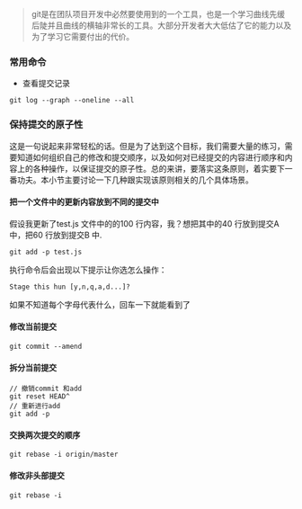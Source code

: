 > git是在团队项目开发中必然要使用到的一个工具，也是一个学习曲线先缓后陡并且曲线的横轴非常长的工具。大部分开发者大大低估了它的能力以及为了学习它需要付出的代价。


### 常用命令
- 查看提交记录
```
git log --graph --oneline --all
```

### 保持提交的原子性
这是一句说起来非常轻松的话。但是为了达到这个目标，我们需要大量的练习，需要知道如何组织自己的修改和提交顺序，以及如何对已经提交的内容进行顺序和内容上的各种操作，以保证提交的原子性。总的来讲，要落实这条原则，着实要下一番功夫。本小节主要讨论一下几种跟实现该原则相关的几个具体场景。

#### 把一个文件中的更新内容放到不同的提交中
假设我更新了test.js 文件中的的100 行内容，我？想把其中的40 行放到提交A 中，把60 行放到提交B 中.
```
git add -p test.js
```
执行命令后会出现以下提示让你选怎么操作：
```
Stage this hun [y,n,q,a,d...]?
```
如果不知道每个字母代表什么，回车一下就能看到了

#### 修改当前提交
```
git commit --amend
```

#### 拆分当前提交
```
// 撤销commit 和add
git reset HEAD^
// 重新进行add
git add -p
```

#### 交换两次提交的顺序
```
git rebase -i origin/master
```

#### 修改非头部提交
```
git rebase -i
```
